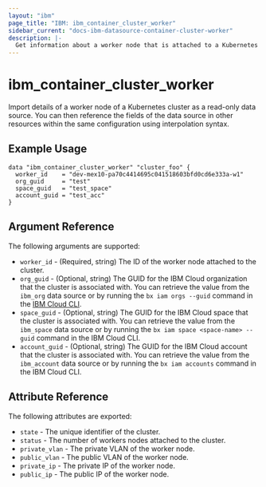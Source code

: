 ```yaml
---
layout: "ibm"
page_title: "IBM: ibm_container_cluster_worker"
sidebar_current: "docs-ibm-datasource-container-cluster-worker"
description: |-
  Get information about a worker node that is attached to a Kubernetes cluster on IBM Cloud.
---
```


# ibm\_container_cluster_worker


Import details of a worker node of a Kubernetes cluster as a read-only data source. You can then reference the fields of the data source in other resources within the same configuration using interpolation syntax.


## Example Usage

```hcl
data "ibm_container_cluster_worker" "cluster_foo" {
  worker_id    = "dev-mex10-pa70c4414695c041518603bfd0cd6e333a-w1"
  org_guid     = "test"
  space_guid   = "test_space"
  account_guid = "test_acc"
}
```

## Argument Reference

The following arguments are supported:

* `worker_id` - (Required, string) The ID of the worker node attached to the cluster.
* `org_guid` - (Optional, string) The GUID for the IBM Cloud organization that the cluster is associated with. You can retrieve the value from the `ibm_org` data source or by running the `bx iam orgs --guid` command in the [IBM Cloud CLI](https://console.bluemix.net/docs/cli/reference/bluemix_cli/get_started.html#getting-started).
* `space_guid` - (Optional, string) The GUID for the IBM Cloud space that the cluster is associated with. You can retrieve the value from the `ibm_space` data source or by running the `bx iam space <space-name> --guid` command in the IBM Cloud CLI.
* `account_guid` - (Optional, string) The GUID for the IBM Cloud account that the cluster is associated with. You can retrieve the value from the `ibm_account` data source or by running the `bx iam accounts` command in the IBM Cloud CLI.


## Attribute Reference

The following attributes are exported:

* `state` - The unique identifier of the cluster.
* `status` - The number of workers nodes attached to the cluster.
* `private_vlan` - The private VLAN of the worker node.
* `public_vlan` -  The public VLAN of the worker node.
* `private_ip` - The private IP of the worker node.
* `public_ip` -  The public IP of the worker node.
